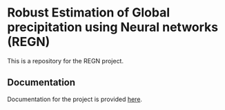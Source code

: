 # Robust Estimation of Global precipitation using Neural networks (REGN)

This is a repository for the REGN project.

## Documentation

Documentation for the project is provided [here](https://simonpf.github.io/regn).
